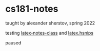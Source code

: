 # cs181-notes

taught by alexander sherstov, spring 2022

testing [latex-notes-class](https://github.com/hljeong/latex-notes-class) and [latex.hsnips](https://github.com/hljeong/snippets/blob/latex-test/latex.hsnips)

paused
